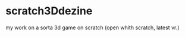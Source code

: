 scratch3Ddezine
===============

my work on a sorta 3d game on scratch (open whith scratch, latest vr.)